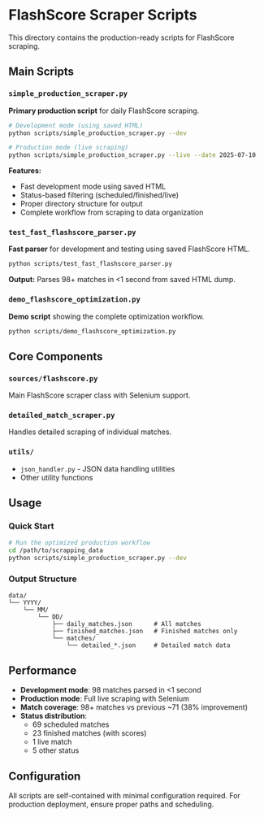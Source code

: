 # FlashScore Scraper Scripts

This directory contains the production-ready scripts for FlashScore scraping.

## Main Scripts

### `simple_production_scraper.py`

**Primary production script** for daily FlashScore scraping.

```bash
# Development mode (using saved HTML)
python scripts/simple_production_scraper.py --dev

# Production mode (live scraping)
python scripts/simple_production_scraper.py --live --date 2025-07-10
```

**Features:**

- Fast development mode using saved HTML
- Status-based filtering (scheduled/finished/live)
- Proper directory structure for output
- Complete workflow from scraping to data organization

### `test_fast_flashscore_parser.py`

**Fast parser** for development and testing using saved FlashScore HTML.

```bash
python scripts/test_fast_flashscore_parser.py
```

**Output:** Parses 98+ matches in <1 second from saved HTML dump.

### `demo_flashscore_optimization.py`

**Demo script** showing the complete optimization workflow.

```bash
python scripts/demo_flashscore_optimization.py
```

## Core Components

### `sources/flashscore.py`

Main FlashScore scraper class with Selenium support.

### `detailed_match_scraper.py`

Handles detailed scraping of individual matches.

### `utils/`

- `json_handler.py` - JSON data handling utilities
- Other utility functions

## Usage

### Quick Start

```bash
# Run the optimized production workflow
cd /path/to/scrapping_data
python scripts/simple_production_scraper.py --dev
```

### Output Structure

```
data/
└── YYYY/
    └── MM/
        └── DD/
            ├── daily_matches.json      # All matches
            ├── finished_matches.json   # Finished matches only
            └── matches/
                └── detailed_*.json     # Detailed match data
```

## Performance

- **Development mode**: 98 matches parsed in <1 second
- **Production mode**: Full live scraping with Selenium
- **Match coverage**: 98+ matches vs previous ~71 (38% improvement)
- **Status distribution**:
  - 69 scheduled matches
  - 23 finished matches (with scores)
  - 1 live match
  - 5 other status

## Configuration

All scripts are self-contained with minimal configuration required.
For production deployment, ensure proper paths and scheduling.
